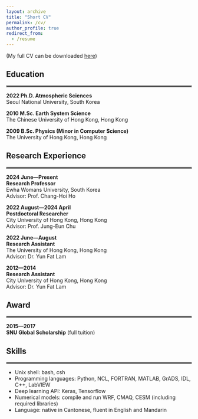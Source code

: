 ```yaml
---
layout: archive
title: "Short CV"
permalink: /cv/
author_profile: true
redirect_from:
  - /resume
---
```


(My full CV can be downloaded [here](/files/cv_steven.pdf))

## Education

<hr style="border:2px solid gray">

**2022 Ph.D. Atmospheric Sciences**
<br>Seoul National University, South Korea

**2010 M.Sc. Earth System Science**
<br>The Chinese University of Hong Kong, Hong Kong

**2009 B.Sc. Physics (Minor in Computer Science)**
<br>The University of Hong Kong, Hong Kong

## Research Experience

<hr style="border:2px solid gray">

**2024 June—Present**
<br>**Research Professor**
<br>Ewha Womans University, South Korea
<br>Advisor: Prof. Chang-Hoi Ho

**2022 August—2024 April**
<br>**Postdoctoral Researcher**
<br>City University of Hong Kong, Hong Kong
<br>Advisor: Prof. Jung-Eun Chu

**2022 June—August**
<br>**Research Assistant**
<br>The University of Hong Kong, Hong Kong
<br>Advisor: Dr. Yun Fat Lam

**2012—2014**
<br>**Research Assistant**
<br>City University of Hong Kong, Hong Kong
<br>Advisor: Dr. Yun Fat Lam

## Award

<hr style="border:2px solid gray">

**2015—2017**
<br>**SNU Global Scholarship** (full tuition)




## Skills

<hr style="border:2px solid gray">

- Unix shell: bash, csh
- Programming languages: Python, NCL, FORTRAN, MATLAB, GrADS, IDL, C++, LabVIEW
- Deep learning API: Keras, Tensorflow
- Numerical models: compile and run WRF, CMAQ, CESM (including required libraries)
- Language: native in Cantonese, fluent in English and Mandarin
